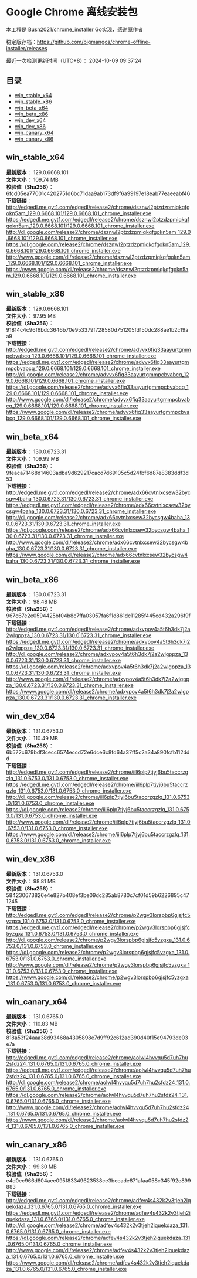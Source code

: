 # Google Chrome 离线安装包
本工程是 [Bush2021/chrome_installer](https://github.com/Bush2021/chrome_installer) Go实现，感谢原作者

稳定版存档：<https://github.com/bigmangos/chrome-offline-installer/releases>

最近一次检测更新时间（UTC+8）：
2024-10-09 09:37:24

## 目录
* [win_stable_x64](https://github.com/bigmangos/chrome-offline-installer?tab=readme-ov-file#win_stable_x64)
* [win_stable_x86](https://github.com/bigmangos/chrome-offline-installer?tab=readme-ov-file#win_stable_x86)
* [win_beta_x64](https://github.com/bigmangos/chrome-offline-installer?tab=readme-ov-file#win_beta_x64)
* [win_beta_x86](https://github.com/bigmangos/chrome-offline-installer?tab=readme-ov-file#win_beta_x86)
* [win_dev_x64](https://github.com/bigmangos/chrome-offline-installer?tab=readme-ov-file#win_dev_x64)
* [win_dev_x86](https://github.com/bigmangos/chrome-offline-installer?tab=readme-ov-file#win_dev_x86)
* [win_canary_x64](https://github.com/bigmangos/chrome-offline-installer?tab=readme-ov-file#win_canary_x64)
* [win_canary_x86](https://github.com/bigmangos/chrome-offline-installer?tab=readme-ov-file#win_canary_x86)

## win_stable_x64
**最新版本**： 129.0.6668.101  
**文件大小**： 109.74 MB  
**校验值（Sha256）**： 6fcd05ea77001c4202751d6bc71daa9ab173df9f6a99197e18eab77eaeeabf46  
**下载链接**：
http://edgedl.me.gvt1.com/edgedl/release2/chrome/dsznwl2ptzdzpmiqkqfgokn5am_129.0.6668.101/129.0.6668.101_chrome_installer.exe
https://edgedl.me.gvt1.com/edgedl/release2/chrome/dsznwl2ptzdzpmiqkqfgokn5am_129.0.6668.101/129.0.6668.101_chrome_installer.exe
http://dl.google.com/release2/chrome/dsznwl2ptzdzpmiqkqfgokn5am_129.0.6668.101/129.0.6668.101_chrome_installer.exe
https://dl.google.com/release2/chrome/dsznwl2ptzdzpmiqkqfgokn5am_129.0.6668.101/129.0.6668.101_chrome_installer.exe
http://www.google.com/dl/release2/chrome/dsznwl2ptzdzpmiqkqfgokn5am_129.0.6668.101/129.0.6668.101_chrome_installer.exe
https://www.google.com/dl/release2/chrome/dsznwl2ptzdzpmiqkqfgokn5am_129.0.6668.101/129.0.6668.101_chrome_installer.exe
## win_stable_x86
**最新版本**： 129.0.6668.101  
**文件大小**： 97.95 MB  
**校验值（Sha256）**： 91814c4c96f6bdc3646b70e953379f728580d751205fd150dc288ae1b2c19aa9  
**下载链接**：
http://edgedl.me.gvt1.com/edgedl/release2/chrome/advvx6fiq33aayurtgmmpcbvabcq_129.0.6668.101/129.0.6668.101_chrome_installer.exe
https://edgedl.me.gvt1.com/edgedl/release2/chrome/advvx6fiq33aayurtgmmpcbvabcq_129.0.6668.101/129.0.6668.101_chrome_installer.exe
http://dl.google.com/release2/chrome/advvx6fiq33aayurtgmmpcbvabcq_129.0.6668.101/129.0.6668.101_chrome_installer.exe
https://dl.google.com/release2/chrome/advvx6fiq33aayurtgmmpcbvabcq_129.0.6668.101/129.0.6668.101_chrome_installer.exe
http://www.google.com/dl/release2/chrome/advvx6fiq33aayurtgmmpcbvabcq_129.0.6668.101/129.0.6668.101_chrome_installer.exe
https://www.google.com/dl/release2/chrome/advvx6fiq33aayurtgmmpcbvabcq_129.0.6668.101/129.0.6668.101_chrome_installer.exe
## win_beta_x64
**最新版本**： 130.0.6723.31  
**文件大小**： 109.99 MB  
**校验值（Sha256）**： 9feaca71468d14603adba9d629217cacd7d69105c5d24fbf6d87e8383ddf3d53  
**下载链接**：
http://edgedl.me.gvt1.com/edgedl/release2/chrome/adx66cvtnlxcsew32bycsgw4baha_130.0.6723.31/130.0.6723.31_chrome_installer.exe
https://edgedl.me.gvt1.com/edgedl/release2/chrome/adx66cvtnlxcsew32bycsgw4baha_130.0.6723.31/130.0.6723.31_chrome_installer.exe
http://dl.google.com/release2/chrome/adx66cvtnlxcsew32bycsgw4baha_130.0.6723.31/130.0.6723.31_chrome_installer.exe
https://dl.google.com/release2/chrome/adx66cvtnlxcsew32bycsgw4baha_130.0.6723.31/130.0.6723.31_chrome_installer.exe
http://www.google.com/dl/release2/chrome/adx66cvtnlxcsew32bycsgw4baha_130.0.6723.31/130.0.6723.31_chrome_installer.exe
https://www.google.com/dl/release2/chrome/adx66cvtnlxcsew32bycsgw4baha_130.0.6723.31/130.0.6723.31_chrome_installer.exe
## win_beta_x86
**最新版本**： 130.0.6723.31  
**文件大小**： 98.48 MB  
**校验值（Sha256）**： 967c67e2e0594425bf04b8c7ffa03057fa6f1d861dc11285f445cd432a296f9f  
**下载链接**：
http://edgedl.me.gvt1.com/edgedl/release2/chrome/adxvpov4a5t6h3dk7j2a2wlgppza_130.0.6723.31/130.0.6723.31_chrome_installer.exe
https://edgedl.me.gvt1.com/edgedl/release2/chrome/adxvpov4a5t6h3dk7j2a2wlgppza_130.0.6723.31/130.0.6723.31_chrome_installer.exe
http://dl.google.com/release2/chrome/adxvpov4a5t6h3dk7j2a2wlgppza_130.0.6723.31/130.0.6723.31_chrome_installer.exe
https://dl.google.com/release2/chrome/adxvpov4a5t6h3dk7j2a2wlgppza_130.0.6723.31/130.0.6723.31_chrome_installer.exe
http://www.google.com/dl/release2/chrome/adxvpov4a5t6h3dk7j2a2wlgppza_130.0.6723.31/130.0.6723.31_chrome_installer.exe
https://www.google.com/dl/release2/chrome/adxvpov4a5t6h3dk7j2a2wlgppza_130.0.6723.31/130.0.6723.31_chrome_installer.exe
## win_dev_x64
**最新版本**： 131.0.6753.0  
**文件大小**： 110.49 MB  
**校验值（Sha256）**： 6b572c679bdf3cecc6574eccd72e6dce6c8fd64a37ff5c2a34a890fcfb112ddd  
**下载链接**：
http://edgedl.me.gvt1.com/edgedl/release2/chrome/iil6plp7tjyj6bu5taccrzgzlq_131.0.6753.0/131.0.6753.0_chrome_installer.exe
https://edgedl.me.gvt1.com/edgedl/release2/chrome/iil6plp7tjyj6bu5taccrzgzlq_131.0.6753.0/131.0.6753.0_chrome_installer.exe
http://dl.google.com/release2/chrome/iil6plp7tjyj6bu5taccrzgzlq_131.0.6753.0/131.0.6753.0_chrome_installer.exe
https://dl.google.com/release2/chrome/iil6plp7tjyj6bu5taccrzgzlq_131.0.6753.0/131.0.6753.0_chrome_installer.exe
http://www.google.com/dl/release2/chrome/iil6plp7tjyj6bu5taccrzgzlq_131.0.6753.0/131.0.6753.0_chrome_installer.exe
https://www.google.com/dl/release2/chrome/iil6plp7tjyj6bu5taccrzgzlq_131.0.6753.0/131.0.6753.0_chrome_installer.exe
## win_dev_x86
**最新版本**： 131.0.6753.0  
**文件大小**： 98.81 MB  
**校验值（Sha256）**： 584230673826e4e827b408ef3be09dc285ab8780c7cf01d59b6226895c471245  
**下载链接**：
http://edgedl.me.gvt1.com/edgedl/release2/chrome/p2wgv3lorspbp6gjsjfc5yzgxa_131.0.6753.0/131.0.6753.0_chrome_installer.exe
https://edgedl.me.gvt1.com/edgedl/release2/chrome/p2wgv3lorspbp6gjsjfc5yzgxa_131.0.6753.0/131.0.6753.0_chrome_installer.exe
http://dl.google.com/release2/chrome/p2wgv3lorspbp6gjsjfc5yzgxa_131.0.6753.0/131.0.6753.0_chrome_installer.exe
https://dl.google.com/release2/chrome/p2wgv3lorspbp6gjsjfc5yzgxa_131.0.6753.0/131.0.6753.0_chrome_installer.exe
http://www.google.com/dl/release2/chrome/p2wgv3lorspbp6gjsjfc5yzgxa_131.0.6753.0/131.0.6753.0_chrome_installer.exe
https://www.google.com/dl/release2/chrome/p2wgv3lorspbp6gjsjfc5yzgxa_131.0.6753.0/131.0.6753.0_chrome_installer.exe
## win_canary_x64
**最新版本**： 131.0.6765.0  
**文件大小**： 110.83 MB  
**校验值（Sha256）**： 818a53f24aaa38d93468a4305898e7d9ff92c612ad390d40f15e94793de03e7a  
**下载链接**：
http://edgedl.me.gvt1.com/edgedl/release2/chrome/aolwl4hvvqu5d7uh7hu2sfdz24_131.0.6765.0/131.0.6765.0_chrome_installer.exe
https://edgedl.me.gvt1.com/edgedl/release2/chrome/aolwl4hvvqu5d7uh7hu2sfdz24_131.0.6765.0/131.0.6765.0_chrome_installer.exe
http://dl.google.com/release2/chrome/aolwl4hvvqu5d7uh7hu2sfdz24_131.0.6765.0/131.0.6765.0_chrome_installer.exe
https://dl.google.com/release2/chrome/aolwl4hvvqu5d7uh7hu2sfdz24_131.0.6765.0/131.0.6765.0_chrome_installer.exe
http://www.google.com/dl/release2/chrome/aolwl4hvvqu5d7uh7hu2sfdz24_131.0.6765.0/131.0.6765.0_chrome_installer.exe
https://www.google.com/dl/release2/chrome/aolwl4hvvqu5d7uh7hu2sfdz24_131.0.6765.0/131.0.6765.0_chrome_installer.exe
## win_canary_x86
**最新版本**： 131.0.6765.0  
**文件大小**： 99.30 MB  
**校验值（Sha256）**： e4d0ec966d804aee095f83349623538ce3beeade871afaa058c345f92e899883  
**下载链接**：
http://edgedl.me.gvt1.com/edgedl/release2/chrome/adfev4s432k2v3tjeh2iquekdaza_131.0.6765.0/131.0.6765.0_chrome_installer.exe
https://edgedl.me.gvt1.com/edgedl/release2/chrome/adfev4s432k2v3tjeh2iquekdaza_131.0.6765.0/131.0.6765.0_chrome_installer.exe
http://dl.google.com/release2/chrome/adfev4s432k2v3tjeh2iquekdaza_131.0.6765.0/131.0.6765.0_chrome_installer.exe
https://dl.google.com/release2/chrome/adfev4s432k2v3tjeh2iquekdaza_131.0.6765.0/131.0.6765.0_chrome_installer.exe
http://www.google.com/dl/release2/chrome/adfev4s432k2v3tjeh2iquekdaza_131.0.6765.0/131.0.6765.0_chrome_installer.exe
https://www.google.com/dl/release2/chrome/adfev4s432k2v3tjeh2iquekdaza_131.0.6765.0/131.0.6765.0_chrome_installer.exe
